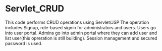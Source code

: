 # Servlet_CRUD
This code performs CRUD operations using Servlet/JSP
The operation includes Signup, role-based signin for administrators and users. Users go into user portal. Admins go into admin portal where they can add user and
list user(this opreration is still building). Session management and secured password is used.
